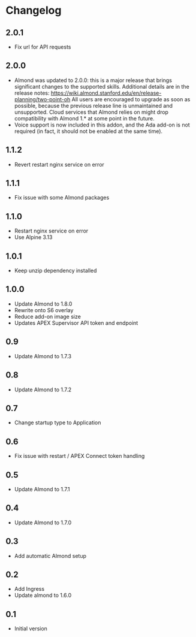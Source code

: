 # Changelog

## 2.0.1

- Fix url for API requests

## 2.0.0

- Almond was updated to 2.0.0: this is a major release that
  brings significant changes to the supported skills. Additional
  details are in the release notes: https://wiki.almond.stanford.edu/en/release-planning/two-point-oh
  All users are encouraged to upgrade as soon as possible, because
  the previous release line is unmaintained and unsupported. Cloud
  services that Almond relies on might drop compatibility with
  Almond 1.* at some point in the future.
- Voice support is now included in this addon, and the Ada add-on
  is not required (in fact, it should not be enabled at the same time).

## 1.1.2

- Revert restart nginx service on error

## 1.1.1

- Fix issue with some Almond packages

## 1.1.0

- Restart nginx service on error
- Use Alpine 3.13

## 1.0.1

- Keep unzip dependency installed

## 1.0.0

- Update Almond to 1.8.0
- Rewrite onto S6 overlay
- Reduce add-on image size
- Updates APEX Supervisor API token and endpoint

## 0.9

- Update Almond to 1.7.3

## 0.8

- Update Almond to 1.7.2

## 0.7

- Change startup type to Application

## 0.6

- Fix issue with restart / APEX Connect token handling

## 0.5

- Update Almond to 1.7.1

## 0.4

- Update Almond to 1.7.0

## 0.3

- Add automatic Almond setup

## 0.2

- Add Ingress
- Update almond to 1.6.0

## 0.1

- Initial version
